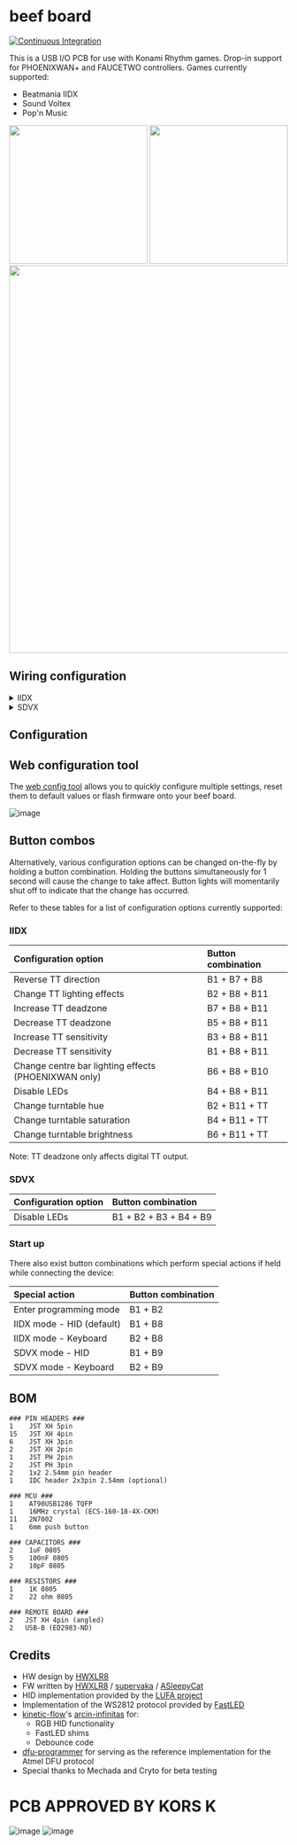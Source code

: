 # beef board
[![Continuous Integration](https://github.com/HWXLR8/beef-board/actions/workflows/ci.yml/badge.svg)](https://github.com/HWXLR8/beef-board/actions/workflows/ci.yml)

This is a USB I/O PCB for use with Konami Rhythm games. Drop-in support for PHOENIXWAN+ and FAUCETWO controllers. Games currently supported:

* Beatmania IIDX
* Sound Voltex
* Pop'n Music

<p float="left">
  <img src="assets/front.png" height="250">
  <img src="assets/back.png" height="250">
  <img src="assets/legend.png" width="700"/>
</p>

## Wiring configuration

<details>

<summary>IIDX</summary>

| Input | Board label |
|:---|:---|
| B1-7 | Obvious enough |
| E1/Start | B8 |
| E2 | B9 |
| E3 | B10 |
| E4/Select | B11 |
| TT photointerruptor 1 | DAO_E1P1 |
| TT photointerruptor 2 | DAO_E1P2 |
| TT RGB LEDs | TT_LED |
| Bar RGB LEDs | DAO_BAR |

</details>

<details>

<summary>SDVX</summary>

| Input | Board label |
|:---|:---|
| BT-A | B1 |
| BT-B | B2 |
| BT-C | B3 |
| BT-D | B4 |
| FX-L | B5 |
| FX-R | B6 |
| Start | B9 |
| AC-style knobs | SDVX1 and SDVX2 |

</details>

## Configuration

## Web configuration tool

The [web config tool](https://hwxlr8.github.io/beef-board/) allows you to quickly configure multiple settings, reset them to default values or flash firmware onto your beef board.

![image](assets/web-config.png)

## Button combos

Alternatively, various configuration options can be changed on-the-fly by holding a button combination. Holding the buttons simultaneously for 1 second will cause the change to take affect. Button lights will momentarily shut off to indicate that the change has occurred.

Refer to these tables for a list of configuration options currently supported:

### IIDX

| Configuration option | Button combination |
|:---|:---|
| Reverse TT direction | B1 + B7 + B8 |
| Change TT lighting effects | B2 + B8 + B11 |
| Increase TT deadzone | B7 + B8 + B11 |
| Decrease TT deadzone | B5 + B8 + B11 |
| Increase TT sensitivity | B3 + B8 + B11 |
| Decrease TT sensitivity | B1 + B8 + B11 |
| Change centre bar lighting effects (PHOENIXWAN only) | B6 + B8 + B10 |
| Disable LEDs | B4 + B8 + B11 |
| Change turntable hue | B2 + B11 + TT |
| Change turntable saturation | B4 + B11 + TT |
| Change turntable brightness | B6 + B11 + TT |

Note: TT deadzone only affects digital TT output.

### SDVX

| Configuration option | Button combination |
|:---|:---|
| Disable LEDs | B1 + B2 + B3 + B4 + B9 |

### Start up

There also exist button combinations which perform special actions if held while connecting the device:

| Special action | Button combination |
|:---|:---|
| Enter programming mode | B1 + B2 |
| IIDX mode - HID (default) | B1 + B8 |
| IIDX mode - Keyboard | B2 + B8 |
| SDVX mode - HID | B1 + B9 |
| SDVX mode - Keyboard | B2 + B9 |

## BOM

```plaintext
### PIN HEADERS ###
1    JST XH 5pin
15   JST XH 4pin
6    JST XH 3pin
2    JST XH 2pin
1    JST PH 2pin
2    JST PH 3pin
2    1x2 2.54mm pin header
1    IDC header 2x3pin 2.54mm (optional)

### MCU ###
1    AT90USB1286 TQFP
1    16MHz crystal (ECS-160-18-4X-CKM)
11   2N7002
1    6mm push button

### CAPACITORS ###
2    1uF 0805
5    100nF 0805
2    10pF 0805

### RESISTORS ###
1    1K 0805
2    22 ohm 0805

### REMOTE BOARD ###
2   JST XH 4pin (angled)
2   USB-B (ED2983-ND)
```

## Credits

* HW design by [HWXLR8](https://github.com/HWXLR8)
* FW written by [HWXLR8](https://github.com/HWXLR8) / [supervaka](https://github.com/supervaka) / [ASleepyCat](https://github.com/ASleepyCat)
* HID implementation provided by the [LUFA project](https://github.com/abcminiuser/lufa)
* Implementation of the WS2812 protocol provided by [FastLED](https://github.com/FastLED/FastLED)
* [kinetic-flow](https://github.com/kinetic-flow)'s [arcin-infinitas](https://github.com/kinetic-flow/arcin-infinitas) for:
  * RGB HID functionality
  * FastLED shims
  * Debounce code
* [dfu-programmer](https://github.com/dfu-programmer/dfu-programmer) for serving as the reference implementation for the Atmel DFU protocol
* Special thanks to Mechada and Cryto for beta testing

# PCB APPROVED BY KORS K

![image](assets/korsk.jpg)
![image](assets/sig.jpg)
